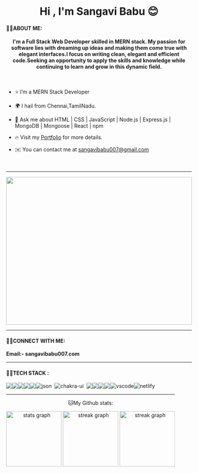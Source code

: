 <h1 align="center">Hi , I'm Sangavi Babu 😊</h1>

 #### 👨‍💻ABOUT ME:
<h4 align="center">
I'm a Full Stack Web Developer skilled in MERN stack. My passion for software lies with dreaming up ideas and making them come true with elegant interfaces.I focus on writing clean, elegant and efficient code.Seeking an opportunity to apply the skills and knowledge while continuing to learn and grow in this dynamic field.</h4>
<br/>

- ⭐ I’m a MERN Stack Developer
 
- 🌍  I hail from Chennai,TamilNadu.
  
- 💬 Ask me about HTML | CSS | JavaScript | Node.js | Express.js | MongoDB | Mongoose | React | npm

- 🔥  Visit my [Portfolio](https://saurav9284.github.io) for more details.

- ✉️  You can contact me at [sangavibabu007@gmail.com](mailto:sangavibabu007@gmail.com)
<br />
<hr>

<img align="center" width="100%" height="400px" src="https://github.com/rbhomale17/rbhomale17/assets/121092445/5809b6eb-0447-4f8b-a4e8-4fb8149528ef">

<hr>


 #### 👨‍💻CONNECT WITH ME:

**Email:- sangavibabu007.com**

<p align="left">
  <a href="https://www.linkedin.com/in/sangavi-babu-7a74a0148/" target="https://www.linkedin.com/in/sangavi-babu-7a74a0148/>
  <img align="center" src="https://img.shields.io/badge/LinkedIn-blue?style=for-the-badge&logo=linkedin&logoColor=white" alt="linkedin" />
  </a>
</p>



<hr>

 #### 👨‍💻TECH STACK :
 
<p>
<div align="center" style="display: flex; flex-wrap: wrap;">
<img src="https://img.shields.io/badge/react-%2320232a.svg?style=for-the-badge&logo=react&logoColor=%2361DAFB" />
<img src="https://img.shields.io/badge/React_Router-CA4245?style=for-the-badge&logo=react-router&logoColor=white" />
<img src="https://img.shields.io/badge/redux-%23593d88.svg?style=for-the-badge&logo=redux&logoColor=white" />
<img src="https://img.shields.io/badge/HTML5-E34F26?style=for-the-badge&logo=html5&logoColor=white" />
<img src="https://img.shields.io/badge/CSS3-1572B6?style=for-the-badge&logo=css3&logoColor=white" />
<img src="https://img.shields.io/badge/json-5E5C5C?style=for-the-badge&logo=json&logoColor=white" alt="json" />&nbsp;&nbsp;
<img src="https://img.shields.io/badge/Chakra--UI-319795?style=for-the-badge&logo=chakra-ui&logoColor=white" alt="chakra-ui" />&nbsp;&nbsp;
<img src="https://img.shields.io/badge/JavaScript-323330?style=for-the-badge&logo=javascript&logoColor=F7DF1E" />
<img src="https://img.shields.io/badge/npm-CB3837?style=for-the-badge&logo=npm&logoColor=white" />
<img src="https://img.shields.io/badge/GitHub-100000?style=for-the-badge&logo=github&logoColor=white" />
<img src="https://img.shields.io/badge/GIT-E44C30?style=for-the-badge&logo=git&logoColor=white" />
<img src="https://img.shields.io/badge/VSCode-0078D4?style=for-the-badge&logo=visual%20studio%20code&logoColor=white" alt="vscode" />
<img src="https://img.shields.io/badge/Netlify-00C7B7?style=for-the-badge&logo=netlify&logoColor=white" alt="netlify" />
<div/>
</p>
  
<hr>

<p align="center">
🐱My Github stats: 
</p>
<div align="center">
  <img src="https://github-readme-stats.vercel.app/api?username=Sangavi002&count_private=true&theme=white" height="150" alt="stats graph"  />
  <img src="https://github-readme-stats.vercel.app/api/top-langs/?username=Sangavi002&layout=compact&theme=white" height="150" alt="streak graph"  />
  <img src="https://github-readme-streak-stats.herokuapp.com/?user=Sangavi002&theme=white&border_radius=6.5&date_format=M%20j%5B%2C%20Y%5D" height="150" alt="streak graph"  />
</div>
<br>
<br>
  <!-- <img  className="github-top-langs" id="github-top-langs"
               src="https://github-readme-stats.vercel.app/api/top-langs/?username=Saurav9284&layout=compact&theme=light&hide_border=true"
              alt="top laguges"
              id="github-top-langs" /> -->
 


